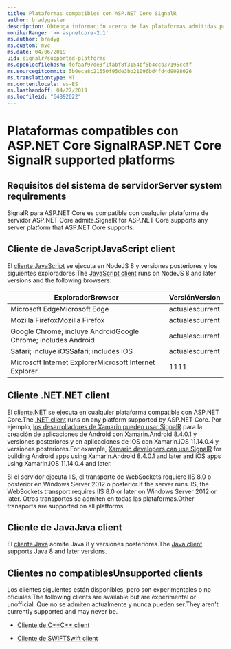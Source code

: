 ```yaml
---
title: Plataformas compatibles con ASP.NET Core SignalR
author: bradygaster
description: Obtenga información acerca de las plataformas admitidas para ASP.NET Core SignalR.
monikerRange: '>= aspnetcore-2.1'
ms.author: bradyg
ms.custom: mvc
ms.date: 04/06/2019
uid: signalr/supported-platforms
ms.openlocfilehash: fefaaf97de3f1fabf8f3154bf5b4ccb37195ccff
ms.sourcegitcommit: 5b0eca8c21550f95de3bb21096bd4fd4d9098026
ms.translationtype: MT
ms.contentlocale: es-ES
ms.lasthandoff: 04/27/2019
ms.locfileid: "64892022"
---
```

# <a name="aspnet-core-signalr-supported-platforms"></a><span data-ttu-id="dcc7d-103">Plataformas compatibles con ASP.NET Core SignalR</span><span class="sxs-lookup"><span data-stu-id="dcc7d-103">ASP.NET Core SignalR supported platforms</span></span>

## <a name="server-system-requirements"></a><span data-ttu-id="dcc7d-104">Requisitos del sistema de servidor</span><span class="sxs-lookup"><span data-stu-id="dcc7d-104">Server system requirements</span></span>

<span data-ttu-id="dcc7d-105">SignalR para ASP.NET Core es compatible con cualquier plataforma de servidor ASP.NET Core admite.</span><span class="sxs-lookup"><span data-stu-id="dcc7d-105">SignalR for ASP.NET Core supports any server platform that ASP.NET Core supports.</span></span>

## <a name="javascript-client"></a><span data-ttu-id="dcc7d-106">Cliente de JavaScript</span><span class="sxs-lookup"><span data-stu-id="dcc7d-106">JavaScript client</span></span>

<span data-ttu-id="dcc7d-107">El [cliente JavaScript](https://www.npmjs.com/package/@aspnet/signalr) se ejecuta en NodeJS 8 y versiones posteriores y los siguientes exploradores:</span><span class="sxs-lookup"><span data-stu-id="dcc7d-107">The [JavaScript client](https://www.npmjs.com/package/@aspnet/signalr) runs on NodeJS 8 and later versions and the following browsers:</span></span>

| <span data-ttu-id="dcc7d-108">Explorador</span><span class="sxs-lookup"><span data-stu-id="dcc7d-108">Browser</span></span>                         | <span data-ttu-id="dcc7d-109">Versión</span><span class="sxs-lookup"><span data-stu-id="dcc7d-109">Version</span></span> |
| ------------------------------- | ------- |
| <span data-ttu-id="dcc7d-110">Microsoft Edge</span><span class="sxs-lookup"><span data-stu-id="dcc7d-110">Microsoft Edge</span></span>                  | <span data-ttu-id="dcc7d-111">actuales</span><span class="sxs-lookup"><span data-stu-id="dcc7d-111">current</span></span> |
| <span data-ttu-id="dcc7d-112">Mozilla Firefox</span><span class="sxs-lookup"><span data-stu-id="dcc7d-112">Mozilla Firefox</span></span>                 | <span data-ttu-id="dcc7d-113">actuales</span><span class="sxs-lookup"><span data-stu-id="dcc7d-113">current</span></span> |
| <span data-ttu-id="dcc7d-114">Google Chrome; incluye Android</span><span class="sxs-lookup"><span data-stu-id="dcc7d-114">Google Chrome; includes Android</span></span> | <span data-ttu-id="dcc7d-115">actuales</span><span class="sxs-lookup"><span data-stu-id="dcc7d-115">current</span></span> |
| <span data-ttu-id="dcc7d-116">Safari; incluye iOS</span><span class="sxs-lookup"><span data-stu-id="dcc7d-116">Safari; includes iOS</span></span>            | <span data-ttu-id="dcc7d-117">actuales</span><span class="sxs-lookup"><span data-stu-id="dcc7d-117">current</span></span> |
| <span data-ttu-id="dcc7d-118">Microsoft Internet Explorer</span><span class="sxs-lookup"><span data-stu-id="dcc7d-118">Microsoft Internet Explorer</span></span>     | <span data-ttu-id="dcc7d-119">11</span><span class="sxs-lookup"><span data-stu-id="dcc7d-119">11</span></span>      |
 
## <a name="net-client"></a><span data-ttu-id="dcc7d-120">Cliente .NET</span><span class="sxs-lookup"><span data-stu-id="dcc7d-120">.NET client</span></span>

<span data-ttu-id="dcc7d-121">El [cliente.NET](https://www.nuget.org/packages/Microsoft.AspNetCore.SignalR/) se ejecuta en cualquier plataforma compatible con ASP.NET Core.</span><span class="sxs-lookup"><span data-stu-id="dcc7d-121">The [.NET client](https://www.nuget.org/packages/Microsoft.AspNetCore.SignalR/) runs on any platform supported by ASP.NET Core.</span></span> <span data-ttu-id="dcc7d-122">Por ejemplo, [los desarrolladores de Xamarin pueden usar SignalR](https://github.com/aspnet/Announcements/issues/305) para la creación de aplicaciones de Android con Xamarin.Android 8.4.0.1 y versiones posteriores y en aplicaciones de iOS con Xamarin.iOS 11.14.0.4 y versiones posteriores.</span><span class="sxs-lookup"><span data-stu-id="dcc7d-122">For example, [Xamarin developers can use SignalR](https://github.com/aspnet/Announcements/issues/305) for building Android apps using Xamarin.Android 8.4.0.1 and later and iOS apps using Xamarin.iOS 11.14.0.4 and later.</span></span>

<span data-ttu-id="dcc7d-123">Si el servidor ejecuta IIS, el transporte de WebSockets requiere IIS 8.0 o posterior en Windows Server 2012 o posterior.</span><span class="sxs-lookup"><span data-stu-id="dcc7d-123">If the server runs IIS, the WebSockets transport requires IIS 8.0 or later on Windows Server 2012 or later.</span></span> <span data-ttu-id="dcc7d-124">Otros transportes se admiten en todas las plataformas.</span><span class="sxs-lookup"><span data-stu-id="dcc7d-124">Other transports are supported on all platforms.</span></span>

## <a name="java-client"></a><span data-ttu-id="dcc7d-125">Cliente de Java</span><span class="sxs-lookup"><span data-stu-id="dcc7d-125">Java client</span></span>

<span data-ttu-id="dcc7d-126">El [cliente Java](https://search.maven.org/artifact/com.microsoft.aspnet/signalr) admite Java 8 y versiones posteriores.</span><span class="sxs-lookup"><span data-stu-id="dcc7d-126">The [Java client](https://search.maven.org/artifact/com.microsoft.aspnet/signalr) supports Java 8 and later versions.</span></span>

## <a name="unsupported-clients"></a><span data-ttu-id="dcc7d-127">Clientes no compatibles</span><span class="sxs-lookup"><span data-stu-id="dcc7d-127">Unsupported clients</span></span>

<span data-ttu-id="dcc7d-128">Los clientes siguientes están disponibles, pero son experimentales o no oficiales.</span><span class="sxs-lookup"><span data-stu-id="dcc7d-128">The following clients are available but are experimental or unofficial.</span></span> <span data-ttu-id="dcc7d-129">Que no se admiten actualmente y nunca pueden ser.</span><span class="sxs-lookup"><span data-stu-id="dcc7d-129">They aren't currently supported and may never be.</span></span>

* [<span data-ttu-id="dcc7d-130">Cliente de C++</span><span class="sxs-lookup"><span data-stu-id="dcc7d-130">C++ client</span></span>](https://github.com/aspnet/SignalR/tree/master/clients/cpp)

* [<span data-ttu-id="dcc7d-131">Cliente de SWIFT</span><span class="sxs-lookup"><span data-stu-id="dcc7d-131">Swift client</span></span>](https://github.com/moozzyk/SignalR-Client-Swift)
